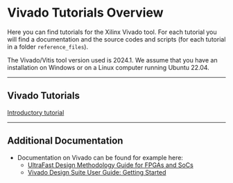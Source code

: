 # Vivado Tutorials Overview

Here you can find tutorials for the Xilinx Vivado tool. For each tutorial you will find a documentation and the source codes and scripts (for each tutorial in a folder `reference_files`).

The Vivado/Vitis tool version used is 2024.1. We assume that you have an installation on Windows or on a Linux computer running Ubuntu 22.04.

---
## Vivado Tutorials

[Introductory tutorial](vivado_intro/vivado_intro.md)


---
## Additional Documentation
* Documentation on Vivado can be found for example here: 
  * [UltraFast Design Methodology Guide for FPGAs and SoCs ](https://docs.amd.com/r/en-US/ug949-vivado-design-methodology) 
  * [Vivado Design Suite User Guide: Getting Started](https://docs.amd.com/r/en-US/ug910-vivado-getting-started/Vivado-Design-Suite-Overview)